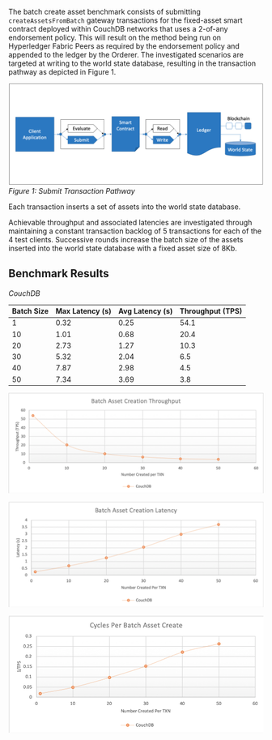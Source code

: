 The batch create asset benchmark consists of submitting `createAssetsFromBatch` gateway transactions for the fixed-asset smart contract deployed within CouchDB networks that uses a 2-of-any endorsement policy. This will result on the method being run on Hyperledger Fabric Peers as required by the endorsement policy and appended to the ledger by the Orderer. The investigated scenarios are targeted at writing to the world state database, resulting in the transaction pathway as depicted in Figure 1.

![submit contract batch create pathway](../../../../../diagrams/TransactionRoute_Submit.png)*Figure 1: Submit Transaction Pathway*

Each transaction inserts a set of assets into the world state database.

Achievable throughput and associated latencies are investigated through maintaining a constant transaction backlog of 5 transactions for each of the 4 test clients. Successive rounds increase the batch size of the assets inserted into the world state database with a fixed asset size of 8Kb.

## Benchmark Results

*CouchDB*

| Batch Size | Max Latency (s) | Avg Latency (s) | Throughput (TPS) |
| ---------- | --------------- | --------------- | ---------------- |
| 1 | 0.32 | 0.25 | 54.1 |
| 10 | 1.01 | 0.68 | 20.4 |
| 20 | 2.73 | 1.27 | 10.3 |
| 30 | 5.32 | 2.04 | 6.5 |
| 40 | 7.87 | 2.98 | 4.5 |
| 50 | 7.34 | 3.69 | 3.8 |

![batch submit fabric tps performance](../../../../../charts/2.0.0/nodeJS/nodeSDK/createAssetBatch/CreateAssetBatchTPS.png)

![batch submit fabric latency performance](../../../../../charts/2.0.0/nodeJS/nodeSDK/createAssetBatch/CreateAssetBatchLatency.png)

![batch submit fabric cycles performance](../../../../../charts/2.0.0/nodeJS/nodeSDK/createAssetBatch/CreateAssetBatchCycles.png)
